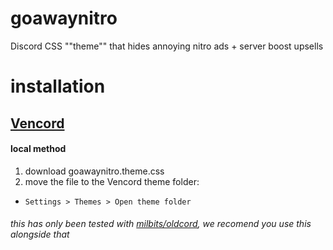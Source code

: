 # goawaynitro

Discord CSS ""theme"" that hides annoying nitro ads + server boost upsells

# installation

## [Vencord](https://github.com/Vendicated/Vencord)

#### local method

1. download goawaynitro.theme.css
2. move the file to the Vencord theme folder:

- `Settings > Themes > Open theme folder`

###### this has only been tested with [milbits/oldcord](https://github.com/milbits/oldcord), we recomend you use this alongside that
